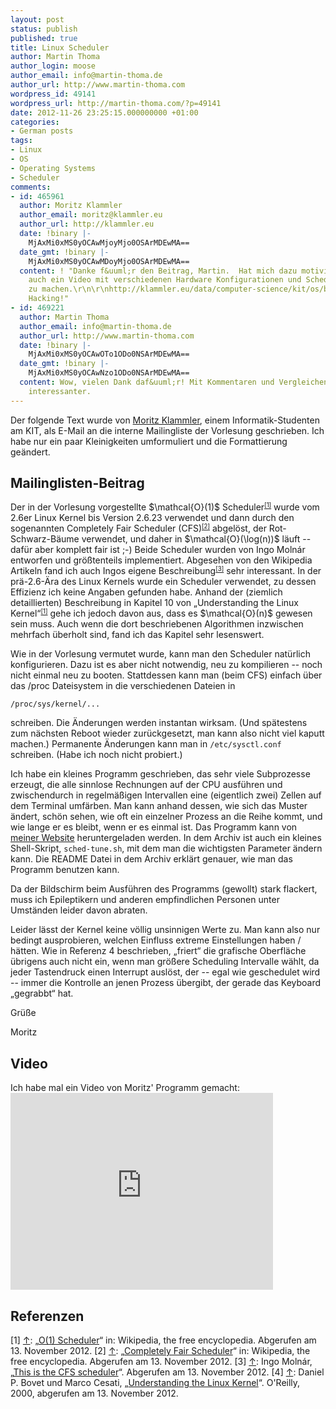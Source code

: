 ```yaml
---
layout: post
status: publish
published: true
title: Linux Scheduler
author: Martin Thoma
author_login: moose
author_email: info@martin-thoma.de
author_url: http://www.martin-thoma.com
wordpress_id: 49141
wordpress_url: http://martin-thoma.com/?p=49141
date: 2012-11-26 23:25:15.000000000 +01:00
categories:
- German posts
tags:
- Linux
- OS
- Operating Systems
- Scheduler
comments:
- id: 465961
  author: Moritz Klammler
  author_email: moritz@klammler.eu
  author_url: http://klammler.eu
  date: !binary |-
    MjAxMi0xMS0yOCAwMjoyMjo0OSArMDEwMA==
  date_gmt: !binary |-
    MjAxMi0xMS0yOCAwMDoyMjo0OSArMDEwMA==
  content: ! "Danke f&uuml;r den Beitrag, Martin.  Hat mich dazu motiviert, selbst
    auch ein Video mit verschiedenen Hardware Konfigurationen und Scheduler Einstellungen
    zu machen.\r\n\r\nhttp://klammler.eu/data/computer-science/kit/os/blink_in_action.ogv\r\n\r\nHappy
    Hacking!"
- id: 469221
  author: Martin Thoma
  author_email: info@martin-thoma.de
  author_url: http://www.martin-thoma.com
  date: !binary |-
    MjAxMi0xMS0yOCAwOTo1ODo0NSArMDEwMA==
  date_gmt: !binary |-
    MjAxMi0xMS0yOCAwNzo1ODo0NSArMDEwMA==
  content: Wow, vielen Dank daf&uuml;r! Mit Kommentaren und Vergleichen ist das noch
    interessanter.
---
```

<div class="info">Der folgende Text wurde von <a href="http://klammler.eu/">Moritz Klammler</a>, einem Informatik-Studenten am KIT, als E-Mail an die interne Mailingliste der Vorlesung geschrieben. Ich habe nur ein paar Kleinigkeiten umformuliert und die Formattierung ge&auml;ndert.</div>

<h2>Mailinglisten-Beitrag</h2>
Der in der Vorlesung vorgestellte $\mathcal{O}(1)$ Scheduler<small><sup><a href="#ref1" name="anchor1">[1]</a></sup></small> wurde vom 2.6er Linux Kernel bis Version 2.6.23 verwendet und dann durch den sogenannten Completely Fair Scheduler (CFS)<small><sup><a href="#ref2" name="anchor2">[2]</a></sup></small> abgel&ouml;st, der Rot-Schwarz-B&auml;ume verwendet, und daher in $\mathcal{O}(\log(n))$ l&auml;uft -- daf&uuml;r aber komplett fair ist ;-) Beide Scheduler wurden von Ingo Moln&aacute;r entworfen und gr&ouml;&szlig;tenteils implementiert. Abgesehen von den Wikipedia Artikeln fand ich auch Ingos eigene Beschreibung<small><sup><a href="#ref3" name="anchor1">[3]</a></sup></small> sehr interessant.  In der pr&auml;-2.6-&Auml;ra des Linux Kernels wurde ein Scheduler verwendet, zu dessen Effizienz ich keine Angaben gefunden habe.  Anhand der (ziemlich detaillierten) Beschreibung in Kapitel 10 von &bdquo;Understanding the Linux Kernel&ldquo;<small><sup><a href="#ref4" name="anchor4">[1]</a></sup></small> gehe ich jedoch davon aus, dass es $\mathcal{O}(n)$ gewesen sein muss.  Auch wenn die dort beschriebenen Algorithmen inzwischen mehrfach &uuml;berholt sind, fand ich das Kapitel sehr lesenswert.

Wie in der Vorlesung vermutet wurde, kann man den Scheduler nat&uuml;rlich konfigurieren.  Dazu ist es aber nicht notwendig, neu zu kompilieren -- noch nicht einmal neu zu booten. Stattdessen kann man (beim CFS) einfach &uuml;ber das /proc Dateisystem in die verschiedenen Dateien in

  <code>/proc/sys/kernel/...</code>

schreiben. Die &Auml;nderungen werden instantan wirksam. (Und sp&auml;testens zum n&auml;chsten Reboot wieder zur&uuml;ckgesetzt, man kann also nicht viel kaputt machen.)  Permanente &Auml;nderungen kann man in <code>/etc/sysctl.conf</code> schreiben. (Habe ich noch nicht probiert.)

Ich habe ein kleines Programm geschrieben, das sehr viele Subprozesse erzeugt, die alle sinnlose Rechnungen auf der CPU ausf&uuml;hren und zwischendurch in regelm&auml;&szlig;igen Intervallen eine (eigentlich zwei) Zellen auf dem Terminal umf&auml;rben.  Man kann anhand dessen, wie sich das Muster &auml;ndert, sch&ouml;n sehen, wie oft ein einzelner Prozess an die Reihe kommt, und wie lange er es bleibt, wenn er es einmal ist.  Das Programm kann von <a href="http://klammler.eu/data/computer-science/kit/os/blink-1.0.tar.gz">meiner Website</a> heruntergeladen werden.  In dem Archiv ist auch ein kleines Shell-Skript, <code>sched-tune.sh</code>, mit dem man die wichtigsten Parameter &auml;ndern kann.  Die README Datei in dem Archiv erkl&auml;rt genauer, wie man das Programm benutzen kann.

Da der Bildschirm beim Ausf&uuml;hren des Programms (gewollt) stark flackert, muss ich Epileptikern und anderen empfindlichen Personen unter Umst&auml;nden leider davon abraten.

Leider l&auml;sst der Kernel keine v&ouml;llig unsinnigen Werte zu.  Man kann also nur bedingt ausprobieren, welchen Einfluss extreme Einstellungen haben / h&auml;tten.  Wie in Referenz 4 beschrieben, &bdquo;friert&ldquo; die grafische Oberfl&auml;che &uuml;brigens auch nicht ein, wenn man gr&ouml;&szlig;ere Scheduling Intervalle w&auml;hlt, da jeder Tastendruck einen Interrupt ausl&ouml;st, der -- egal wie geschedulet wird -- immer die Kontrolle an jenen Prozess &uuml;bergibt, der gerade das Keyboard &bdquo;gegrabbt&ldquo; hat.


Gr&uuml;&szlig;e

Moritz

<h2>Video</h2>
Ich habe mal ein Video von Moritz' Programm gemacht:
<iframe width="420" height="315" src="http://www.youtube.com/embed/DOOrbrcM3YU" frameborder="0" allowfullscreen></iframe>

<h2>Referenzen</h2>
[1] <a name="ref1" href="#anchor1">&uarr;</a>: &bdquo;<a href="http://en.wikipedia.org/wiki/O%281%29_scheduler">O(1) Scheduler</a>&ldquo; in: Wikipedia, the free encyclopedia.  Abgerufen am 13.&nbsp;November 2012.   
[2] <a name="ref2" href="#anchor2">&uarr;</a>: &bdquo;<a href="http://en.wikipedia.org/wiki/Completely_Fair_Scheduler">Completely Fair Scheduler</a>&ldquo; in: Wikipedia, the free encyclopedia. Abgerufen am 13. November 2012.
[3] <a name="ref3" href="#anchor3">&uarr;</a>: Ingo Moln&aacute;r, &bdquo;<a href="http://people.redhat.com/mingo/cfs-scheduler/sched-design-CFS.txt">This is the CFS scheduler</a>&ldquo;.  Abgerufen am 13. November 2012.
[4] <a name="ref4" href="#anchor4">&uarr;</a>: Daniel P. Bovet und Marco Cesati, &bdquo;<a href="http://oreilly.com/catalog/linuxkernel/chapter/ch10.html">Understanding the Linux Kernel</a>&ldquo;. O'Reilly, 2000, abgerufen am 13. November 2012.
